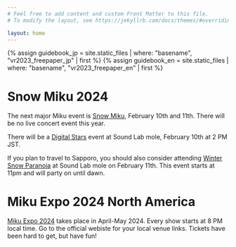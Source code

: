 ```yaml
---
# Feel free to add content and custom Front Matter to this file.
# To modify the layout, see https://jekyllrb.com/docs/themes/#overriding-theme-defaults

layout: home
---
```


{% assign guidebook_jp = site.static_files | where: "basename", "vr2023_freepaper_jp" | first %}
{% assign guidebook_en = site.static_files | where: "basename", "vr2023_freepaper_en" | first %}

# Snow Miku 2024

The next major Miku event is [Snow Miku](https://snowmiku.com/2024/index_en.html), February 10th and 11th. There will be no live concert event this year.

There will be a [Digital Stars](https://snowmiku.com/2024/location_mole_en.html) event at Sound Lab mole, February 10th at 2 PM JST.

If you plan to travel to Sapporo, you should also consider attending [Winter Snow Paranoia](https://www.wintersnow39.com/) at Sound Lab mole on February 11th. This event starts at 11pm and will party on until dawn.

# Miku Expo 2024 North America

[Miku Expo 2024](https://mikuexpo.com/na2024/) takes place in April-May 2024. Every show starts at 8 PM local time. Go to the official webiste for your local venue links. Tickets have been hard to get, but have fun!
